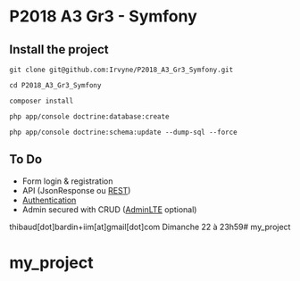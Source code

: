 # P2018 A3 Gr3 - Symfony

## Install the project

```
git clone git@github.com:Irvyne/P2018_A3_Gr3_Symfony.git
```

```
cd P2018_A3_Gr3_Symfony
```

```
composer install
```

```
php app/console doctrine:database:create
```

```
php app/console doctrine:schema:update --dump-sql --force
```

## To Do

* Form login & registration
* API (JsonResponse ou [REST](http://symfony.com/doc/current/bundles/FOSRestBundle/index.html))
* [Authentication](http://symfony.com/doc/current/cookbook/security/api_key_authentication.html)
* Admin secured with CRUD ([AdminLTE](https://almsaeedstudio.com/preview) optional)


thibaud[dot]bardin+iim[at]gmail[dot]com
Dimanche 22 à 23h59# my_project
# my_project
